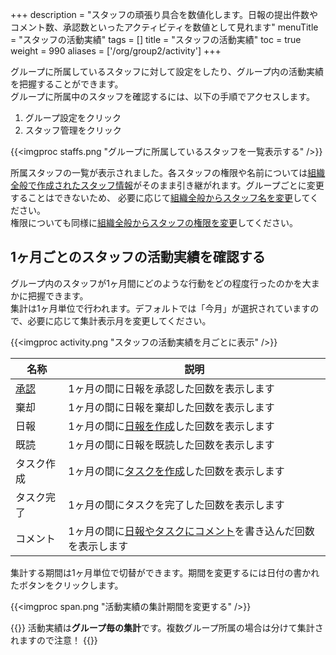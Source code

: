 +++
description = "スタッフの頑張り具合を数値化します。日報の提出件数やコメント数、承認数といったアクティビティを数値として見れます"
menuTitle = "スタッフの活動実績"
tags = []
title = "スタッフの活動実績"
toc = true
weight = 990
aliases = ['/org/group2/activity']
+++

グループに所属しているスタッフに対して設定をしたり、グループ内の活動実績を把握することができます。  
グループに所属中のスタッフを確認するには、以下の手順でアクセスします。

1. グループ設定をクリック
1. スタッフ管理をクリック

{{<imgproc staffs.png "グループに所属しているスタッフを一覧表示する" />}}

所属スタッフの一覧が表示されました。各スタッフの権限や名前については[組織全般で作成されたスタッフ情報](/manual/initial-setting/staff/make/)がそのまま引き継がれます。グループごとに変更することはできないため、
必要に応じて[組織全般からスタッフ名を変更](/manual/initial-setting/staff/manage/)してください。  
権限についても同様に[組織全般からスタッフの権限を変更](/manual/initial-setting/staff/)してください。

## 1ヶ月ごとのスタッフの活動実績を確認する

グループ内のスタッフが1ヶ月間にどのような行動をどの程度行ったのかを大まかに把握できます。  
集計は1ヶ月単位で行われます。デフォルトでは「今月」が選択されていますので、必要に応じて集計表示月を変更してください。

{{<imgproc activity.png "スタッフの活動実績を月ごとに表示" />}}

|名称|説明|
|---|---|
|[承認](/manual/read-report/state/)|1ヶ月の間に日報を承認した回数を表示します|
|棄却|1ヶ月の間に日報を棄却した回数を表示します|
|日報|1ヶ月の間に[日報を作成](/manual/write-report/)した回数を表示します|
|既読|1ヶ月の間に日報を既読した回数を表示します|
|タスク作成|1ヶ月の間に[タスクを作成](/manual/task/add/)した回数を表示します|
|タスク完了|1ヶ月の間にタスクを完了した回数を表示します|
|コメント|1ヶ月の間に[日報やタスクにコメント](/manual/read-report/comment/)を書き込んだ回数を表示します|

集計する期間は1ヶ月単位で切替ができます。期間を変更するには日付の書かれたボタンをクリックします。

{{<imgproc span.png "活動実績の集計期間を変更する" />}}

{{<alice pos="right" icon="here">}}
活動実績は**グループ毎の集計**です。複数グループ所属の場合は分けて集計されますので注意！
{{</alice>}}
